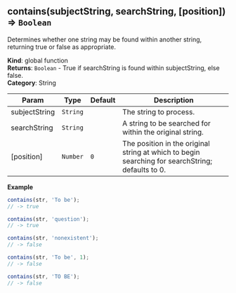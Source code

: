 <a name="contains"></a>

## contains(subjectString, searchString, [position]) ⇒ <code>Boolean</code>
Determines whether one string may be found within another string, returning true or false as appropriate.

**Kind**: global function  
**Returns**: <code>Boolean</code> - True if searchString is found within subjectString, else false.  
**Category**: String  

| Param | Type | Default | Description |
| --- | --- | --- | --- |
| subjectString | <code>String</code> |  | The string to process. |
| searchString | <code>String</code> |  | A string to be searched for within the original string. |
| [position] | <code>Number</code> | <code>0</code> | The position in the original string at which to begin searching for searchString; defaults to 0. |

**Example**  
```js
contains(str, 'To be');
// -> true

contains(str, 'question');
// -> true

contains(str, 'nonexistent');
// -> false

contains(str, 'To be', 1);
// -> false

contains(str, 'TO BE');
// -> false
```
